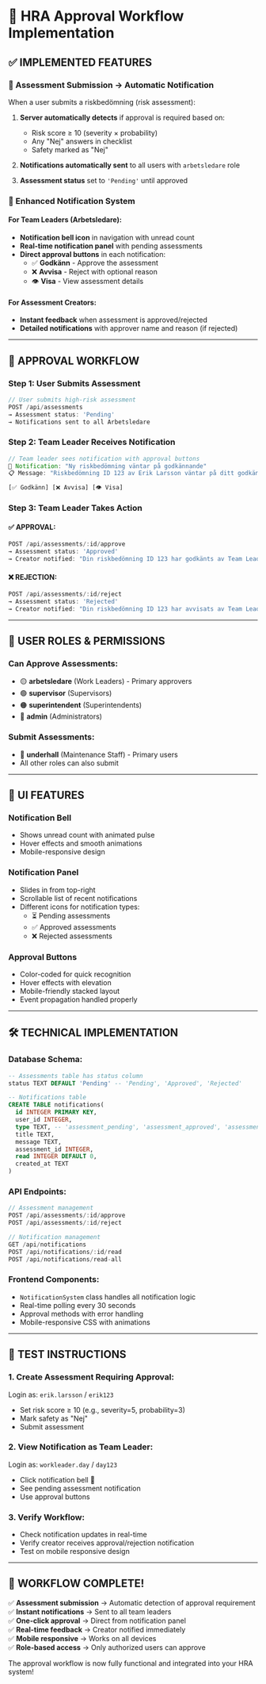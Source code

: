 # 🎯 HRA Approval Workflow Implementation

## ✅ **IMPLEMENTED FEATURES**

### **📝 Assessment Submission → Automatic Notification**
When a user submits a riskbedömning (risk assessment):

1. **Server automatically detects** if approval is required based on:
   - Risk score ≥ 10 (severity × probability) 
   - Any "Nej" answers in checklist
   - Safety marked as "Nej"

2. **Notifications automatically sent** to all users with `arbetsledare` role

3. **Assessment status** set to `'Pending'` until approved

### **🔔 Enhanced Notification System**

#### **For Team Leaders (Arbetsledare):**
- **Notification bell icon** in navigation with unread count
- **Real-time notification panel** with pending assessments
- **Direct approval buttons** in each notification:
  - ✅ **Godkänn** - Approve the assessment
  - ❌ **Avvisa** - Reject with optional reason
  - 👁️ **Visa** - View assessment details

#### **For Assessment Creators:**
- **Instant feedback** when assessment is approved/rejected
- **Detailed notifications** with approver name and reason (if rejected)

---

## 🔄 **APPROVAL WORKFLOW**

### **Step 1: User Submits Assessment**
```javascript
// User submits high-risk assessment
POST /api/assessments
→ Assessment status: 'Pending'
→ Notifications sent to all Arbetsledare
```

### **Step 2: Team Leader Receives Notification**
```javascript
// Team leader sees notification with approval buttons
🔔 Notification: "Ny riskbedömning väntar på godkännande"
📋 Message: "Riskbedömning ID 123 av Erik Larsson väntar på ditt godkännande"

[✅ Godkänn] [❌ Avvisa] [👁️ Visa]
```

### **Step 3: Team Leader Takes Action**

#### **✅ APPROVAL:**
```javascript
POST /api/assessments/:id/approve
→ Assessment status: 'Approved'
→ Creator notified: "Din riskbedömning ID 123 har godkänts av Team Leader"
```

#### **❌ REJECTION:**
```javascript
POST /api/assessments/:id/reject
→ Assessment status: 'Rejected'  
→ Creator notified: "Din riskbedömning ID 123 har avvisats av Team Leader. Anledning: [reason]"
```

---

## 👥 **USER ROLES & PERMISSIONS**

### **Can Approve Assessments:**
- 🟡 **arbetsledare** (Work Leaders) - Primary approvers
- 🟢 **supervisor** (Supervisors)
- 🟠 **superintendent** (Superintendents)  
- 🔴 **admin** (Administrators)

### **Submit Assessments:**
- 🔵 **underhall** (Maintenance Staff) - Primary users
- All other roles can also submit

---

## 🎨 **UI FEATURES**

### **Notification Bell**
- Shows unread count with animated pulse
- Hover effects and smooth animations
- Mobile-responsive design

### **Notification Panel**
- Slides in from top-right
- Scrollable list of recent notifications
- Different icons for notification types:
  - ⏳ Pending assessments
  - ✅ Approved assessments  
  - ❌ Rejected assessments

### **Approval Buttons**
- Color-coded for quick recognition
- Hover effects with elevation
- Mobile-friendly stacked layout
- Event propagation handled properly

---

## 🛠️ **TECHNICAL IMPLEMENTATION**

### **Database Schema:**
```sql
-- Assessments table has status column
status TEXT DEFAULT 'Pending' -- 'Pending', 'Approved', 'Rejected'

-- Notifications table
CREATE TABLE notifications(
  id INTEGER PRIMARY KEY,
  user_id INTEGER,
  type TEXT, -- 'assessment_pending', 'assessment_approved', 'assessment_rejected'
  title TEXT,
  message TEXT, 
  assessment_id INTEGER,
  read INTEGER DEFAULT 0,
  created_at TEXT
)
```

### **API Endpoints:**
```javascript
// Assessment management
POST /api/assessments/:id/approve
POST /api/assessments/:id/reject

// Notification management  
GET /api/notifications
POST /api/notifications/:id/read
POST /api/notifications/read-all
```

### **Frontend Components:**
- `NotificationSystem` class handles all notification logic
- Real-time polling every 30 seconds
- Approval methods with error handling
- Mobile-responsive CSS with animations

---

## 🧪 **TEST INSTRUCTIONS**

### **1. Create Assessment Requiring Approval:**
Login as: `erik.larsson` / `erik123`
- Set risk score ≥ 10 (e.g., severity=5, probability=3)
- Mark safety as "Nej"
- Submit assessment

### **2. View Notification as Team Leader:**
Login as: `workleader.day` / `day123`  
- Click notification bell 🔔
- See pending assessment notification
- Use approval buttons

### **3. Verify Workflow:**
- Check notification updates in real-time
- Verify creator receives approval/rejection notification
- Test on mobile responsive design

---

## 🎯 **WORKFLOW COMPLETE!**

✅ **Assessment submission** → Automatic detection of approval requirement  
✅ **Instant notifications** → Sent to all team leaders  
✅ **One-click approval** → Direct from notification panel  
✅ **Real-time feedback** → Creator notified immediately  
✅ **Mobile responsive** → Works on all devices  
✅ **Role-based access** → Only authorized users can approve  

The approval workflow is now fully functional and integrated into your HRA system!